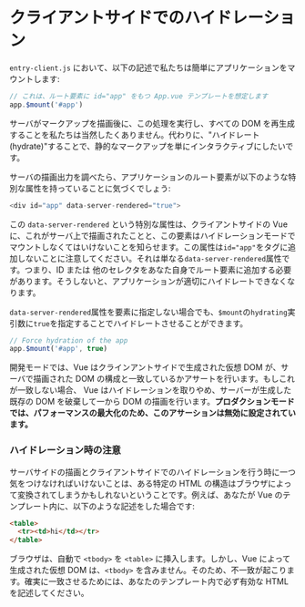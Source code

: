 # クライアントサイドでのハイドレーション

`entry-client.js` において、以下の記述で私たちは簡単にアプリケーションをマウントします:

```js
// これは、ルート要素に id="app" をもつ App.vue テンプレートを想定します
app.$mount('#app')
```

サーバがマークアップを描画後に、この処理を実行し、すべての DOM を再生成することを私たちは当然したくありません。代わりに、"ハイドレート (hydrate)"することで、静的なマークアップを単にインタラクティブにしたいです。

サーバの描画出力を調べたら、アプリケーションのルート要素が以下のような特別な属性を持っていることに気づくでしょう:

```js
<div id="app" data-server-rendered="true">
```

この `data-server-rendered` という特別な属性は、クライアントサイドの Vue に、これがサーバ上で描画されたことと、この要素はハイドレーションモードでマウントしなくてはいけないことを知らせます。この属性は`id="app"`をタグに追加しないことに注意してください。それは単なる`data-server-rendered`属性です。つまり、ID または 他のセレクタをあなた自身でルート要素に追加する必要があります。そうしないと、アプリケーションが適切にハイドレートできなくなります。


`data-server-rendered`属性を要素に指定しない場合でも、`$mount`の`hydrating`実引数に`true`を指定することでハイドレートさせることができます。
```js
// Force hydration of the app
app.$mount('#app', true)
```

開発モードでは、Vue はクラインアントサイドで生成された仮想 DOM が、サーバで描画された DOM の構成と一致しているかアサートを行います。もしこれが一致しない場合、 Vue はハイドレーションを取りやめ、サーバーが生成した既存の DOM を破棄して一から DOM の描画を行います。**プロダクションモードでは、パフォーマンスの最大化のため、このアサーションは無効に設定されています。**

### ハイドレーション時の注意

サーバサイドの描画とクライアントサイドでのハイドレーションを行う時に一つ気をつけなければいけないことは、ある特定の HTML の構造はブラウザによって変換されてしまうかもしれないということです。例えば、あなたが Vue のテンプレート内に、以下のような記述をした場合です:

```html
<table>
  <tr><td>hi</td></tr>
</table>
```

ブラウザは、自動で `<tbody>` を `<table>` に挿入します。しかし、Vue によって生成された仮想 DOM は、`<tbody>` を含みません。そのため、不一致が起こります。確実に一致させるためには、あなたのテンプレート内で必ず有効な HTML を記述してください。
